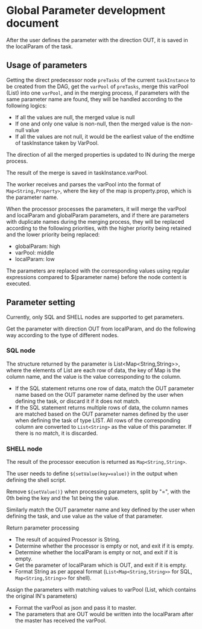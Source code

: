 # Global Parameter development document

After the user defines the parameter with the direction OUT, it is saved in the localParam of the task.

## Usage of parameters

Getting the direct predecessor node `preTasks` of the current `taskInstance` to be created from the DAG, get the `varPool` of `preTasks`, merge this varPool (List) into one `varPool`, and in the merging process, if parameters with the same parameter name are found, they will be handled according to the following logics:

* If all the values are null, the merged value is null
* If one and only one value is non-null, then the merged value is the non-null value
* If all the values are not null, it would be the earliest value of the endtime of taskInstance taken by VarPool.

The direction of all the merged properties is updated to IN during the merge process.

The result of the merge is saved in taskInstance.varPool.

The worker receives and parses the varPool into the format of `Map<String,Property>`, where the key of the map is property.prop, which is the parameter name.

When the processor processes the parameters, it will merge the varPool and localParam and globalParam parameters, and if there are parameters with duplicate names during the merging process, they will be replaced according to the following priorities, with the higher priority being retained and the lower priority being replaced:

* globalParam: high
* varPool: middle
* localParam: low

The parameters are replaced with the corresponding values using regular expressions compared to ${parameter name} before the node content is executed.

## Parameter setting

Currently, only SQL and SHELL nodes are supported to get parameters.

Get the parameter with direction OUT from localParam, and do the following way according to the type of different nodes.

### SQL node

The structure returned by the parameter is List<Map<String,String>>, where the elements of List are each row of data, the key of Map is the column name, and the value is the value corresponding to the column.

* If the SQL statement returns one row of data, match the OUT parameter name based on the OUT parameter name defined by the user when defining the task, or discard it if it does not match.
* If the SQL statement returns multiple rows of data, the column names are matched based on the OUT parameter names defined by the user when defining the task of type LIST. All rows of the corresponding column are converted to `List<String>` as the value of this parameter. If there is no match, it is discarded.

### SHELL node

The result of the processor execution is returned as `Map<String,String>`.

The user needs to define `${setValue(key=value)}` in the output when defining the shell script.

Remove `${setValue()}` when processing parameters, split by "=", with the 0th being the key and the 1st being the value.

Similarly match the OUT parameter name and key defined by the user when defining the task, and use value as the value of that parameter.

Return parameter processing

* The result of acquired Processor is String.
* Determine whether the processor is empty or not, and exit if it is empty.
* Determine whether the localParam is empty or not, and exit if it is empty.
* Get the parameter of localParam which is OUT, and exit if it is empty.
* Format String as per appeal format (`List<Map<String,String>>` for SQL, `Map<String,String>>` for shell).

Assign the parameters with matching values to varPool (List, which contains the original IN's parameters)

* Format the varPool as json and pass it to master.
* The parameters that are OUT would be written into the localParam after the master has received the varPool.

